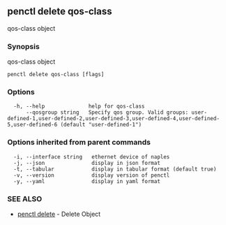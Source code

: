 ## penctl delete qos-class

qos-class object

### Synopsis


qos-class object

```
penctl delete qos-class [flags]
```

### Options

```
  -h, --help              help for qos-class
      --qosgroup string   Specify qos group. Valid groups: user-defined-1,user-defined-2,user-defined-3,user-defined-4,user-defined-5,user-defined-6 (default "user-defined-1")
```

### Options inherited from parent commands

```
  -i, --interface string   ethernet device of naples
  -j, --json               display in json format
  -t, --tabular            display in tabular format (default true)
  -v, --version            display version of penctl
  -y, --yaml               display in yaml format
```

### SEE ALSO
* [penctl delete](penctl_delete.md)	 - Delete Object

